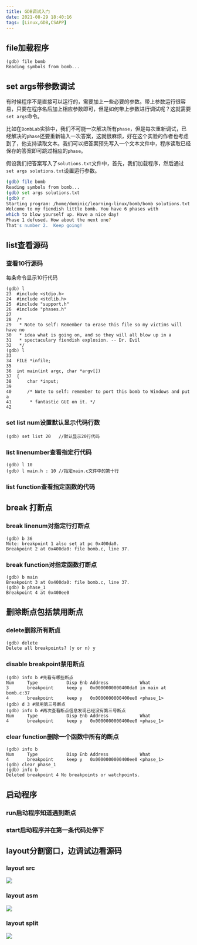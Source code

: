 ```yaml
---
title: GDB调试入门
date: 2021-08-29 18:40:16
tags: [Linux,GDB,CSAPP]
---
```


## file加载程序
```shell
(gdb) file bomb
Reading symbols from bomb...
```
## set args带参数调试
有时候程序不是直接可以运行的，需要加上一些必要的参数。带上参数运行很容易，只要在程序名后加上相应参数即可，但是如何带上参数进行调试呢？这就需要`set args`命令。

比如在`BombLab`实验中，我们不可能一次解决所有`phase`，但是每次重新调试，已经解决的`phase`还要重新输入一次答案，这就很麻烦，好在这个实验的作者也考虑到了，他支持读取文本。我们可以把答案预先写入一个文本文件中，程序读取已经保存的答案即可跳过相应的`phase`。

假设我们把答案写入了`solutions.txt`文件中，首先，我们加载程序，然后通过`set args solutions.txt`设置运行参数。
```bash
(gdb) file bomb
Reading symbols from bomb...
(gdb) set args solutions.txt 
(gdb) r
Starting program: /home/dominic/learning-linux/bomb/bomb solutions.txt 
Welcome to my fiendish little bomb. You have 6 phases with
which to blow yourself up. Have a nice day!
Phase 1 defused. How about the next one?
That's number 2.  Keep going!
```



## list查看源码
### 查看10行源码
每条命令显示10行代码
```shell
(gdb) l
23	#include <stdio.h>
24	#include <stdlib.h>
25	#include "support.h"
26	#include "phases.h"
27	
28	/* 
29	 * Note to self: Remember to erase this file so my victims will have no
30	 * idea what is going on, and so they will all blow up in a
31	 * spectaculary fiendish explosion. -- Dr. Evil 
32	 */
(gdb) l
33	
34	FILE *infile;
35	
36	int main(int argc, char *argv[])
37	{
38	    char *input;
39	
40	    /* Note to self: remember to port this bomb to Windows and put a 
41	     * fantastic GUI on it. */
42
```

### set list num设置默认显示代码行数
```
(gdb) set list 20   //默认显示20行代码
```
### list linenumber查看指定行代码
```
(gdb) l 10  
(gdb) l main.h : 10 //指定main.c文件中的第十行
```

### list function查看指定函数的代码
## break 打断点
### break linenum对指定行打断点
```shell
(gdb) b 36
Note: breakpoint 1 also set at pc 0x400da0.
Breakpoint 2 at 0x400da0: file bomb.c, line 37.
```
### break function对指定函数打断点
```shell
(gdb) b main
Breakpoint 3 at 0x400da0: file bomb.c, line 37.
(gdb) b phase_1
Breakpoint 4 at 0x400ee0
```
## 删除断点包括禁用断点
### delete删除所有断点
```shell
(gdb) delete 
Delete all breakpoints? (y or n) y
```

### disable breakpoint禁用断点 
```shell
(gdb) info b #先看有哪些断点
Num     Type           Disp Enb Address            What
3       breakpoint     keep y   0x0000000000400da0 in main at bomb.c:37
4       breakpoint     keep y   0x0000000000400ee0 <phase_1>
(gdb) d 3 #禁用第三号断点
(gdb) info b #再次查看断点信息发现已经没有第三号断点
Num     Type           Disp Enb Address            What
4       breakpoint     keep y   0x0000000000400ee0 <phase_1>
```

### clear function删除一个函数中所有的断点
```shell
(gdb) info b
Num     Type           Disp Enb Address            What
4       breakpoint     keep y   0x0000000000400ee0 <phase_1>
(gdb) clear phase_1
(gdb) info b
Deleted breakpoint 4 No breakpoints or watchpoints.
```

## 启动程序
### run启动程序知道遇到断点
### start启动程序并在第一条代码处停下

## layout分割窗口，边调试边看源码
### layout src
![](https://gitee.com/dominic_z/markdown_picbed/raw/master/img/20210830153452.png)
### layout asm
![](https://gitee.com/dominic_z/markdown_picbed/raw/master/img/20210830153520.png)
### layout split
![](https://gitee.com/dominic_z/markdown_picbed/raw/master/img/20210830153555.png)
